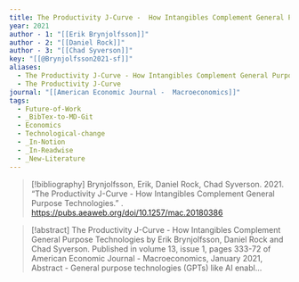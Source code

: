 ```yaml
---
title: The Productivity J-Curve -  How Intangibles Complement General Purpose Technologies
year: 2021
author - 1: "[[Erik Brynjolfsson]]"
author - 2: "[[Daniel Rock]]"
author - 3: "[[Chad Syverson]]"
key: "[[@Brynjolfsson2021-sf]]"
aliases:
  - The Productivity J-Curve - How Intangibles Complement General Purpose Technologies
  - The Productivity J-Curve
journal: "[[American Economic Journal -  Macroeconomics]]"
tags:
  - Future-of-Work
  - _BibTex-to-MD-Git
  - Economics
  - Technological-change
  - _In-Notion
  - _In-Readwise
  - _New-Literature
---
```


> [!bibliography]
> Brynjolfsson, Erik, Daniel Rock, Chad Syverson. 2021. “The Productivity J-Curve -  How Intangibles Complement General Purpose Technologies.” . https://pubs.aeaweb.org/doi/10.1257/mac.20180386

> [!abstract]
> The Productivity J-Curve -  How Intangibles Complement General Purpose Technologies by Erik Brynjolfsson, Daniel Rock and Chad Syverson. Published in volume 13, issue 1, pages 333-72 of American Economic Journal -  Macroeconomics, January 2021, Abstract -  General purpose technologies (GPTs) like AI enabl...